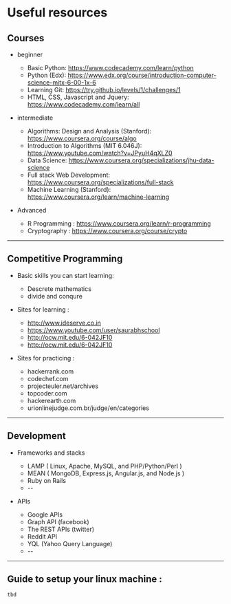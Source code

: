 # Useful resources



## Courses

  * beginner
  
      * Basic Python: https://www.codecademy.com/learn/python
      * Python (Edx): https://www.edx.org/course/introduction-computer-science-mitx-6-00-1x-6
      * Learning Git: https://try.github.io/levels/1/challenges/1
      * HTML, CSS, Javascript and Jquery: https://www.codecademy.com/learn/all
          
  * intermediate
  
      * Algorithms: Design and Analysis (Stanford): https://www.coursera.org/course/algo
      * Introduction to Algorithms (MIT 6.046J): https://www.youtube.com/watch?v=JPyuH4qXLZ0
      * Data Science: https://www.coursera.org/specializations/jhu-data-science
      * Full stack Web Development: https://www.coursera.org/specializations/full-stack
      * Machine Learning (Stanford): https://www.coursera.org/learn/machine-learning
      
  * Advanced
      
      * R Programming : https://www.coursera.org/learn/r-programming
      * Cryptography : https://www.coursera.org/course/crypto
       
---------------

## Competitive Programming

  * Basic skills you can start learning:
    * Descrete mathematics 
    * divide and conqure
  
  * Sites for learning :
      * http://www.ideserve.co.in
      * https://www.youtube.com/user/saurabhschool
      * http://ocw.mit.edu/6-042JF10
      * http://ocw.mit.edu/6-042JF10
  
  * Sites for practicing :
      * hackerrank.com
      * codechef.com
      * projecteuler.net/archives
      * topcoder.com
      * hackerearth.com
      * urionlinejudge.com.br/judge/en/categories

---------------

## Development

  * Frameworks and stacks 
      * LAMP ( Linux, Apache, MySQL, and PHP/Python/Perl )
      * MEAN ( MongoDB, Express.js, Angular.js, and Node.js )
      * Ruby on Rails
      * --
    
  * APIs
      * Google APIs
      * Graph API (facebook)
      * The REST APIs (twitter)
      * Reddit API
      * YQL (Yahoo Query Language) 
      * --


---------------

## Guide to setup your linux machine :
    tbd
    
    
